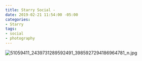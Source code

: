 ```yaml
---
title: Starry Social -
date: 2019-02-21 11:54:00 -05:00
categories:
- Starry
tags:
- social
- photography
---
```


![51059411_2439731289592491_3985927294186964781_n.jpg](/uploads/51059411_2439731289592491_3985927294186964781_n.jpg)